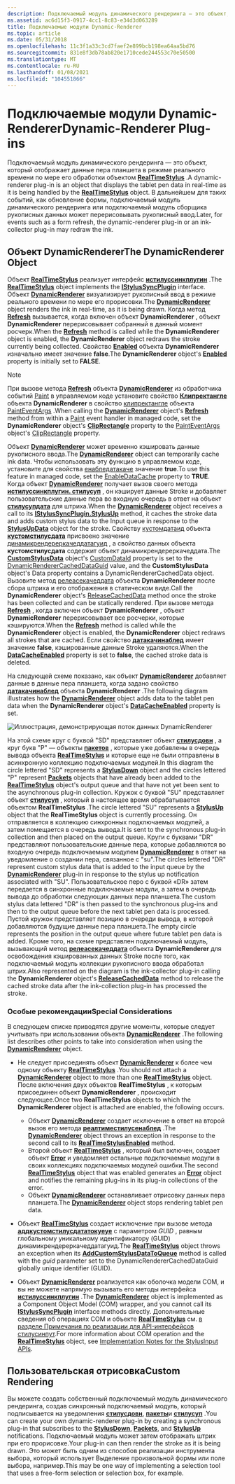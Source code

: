 ```yaml
---
description: Подключаемый модуль динамического рендеринга — это объект, который отображает данные пера планшета в режиме реального времени по мере его обработки объектом RealTimeStylus.
ms.assetid: ac6d15f3-0917-4cc1-8c83-e34d3d063289
title: Подключаемые модули Dynamic-Renderer
ms.topic: article
ms.date: 05/31/2018
ms.openlocfilehash: 11c3f1a33c3cd7faef2e899bcb198ea64aa5bd76
ms.sourcegitcommit: 831e8f3db78ab820e1710cede244553c70e50500
ms.translationtype: MT
ms.contentlocale: ru-RU
ms.lasthandoff: 01/08/2021
ms.locfileid: "104551866"
---
```

# <a name="dynamic-renderer-plug-ins"></a><span data-ttu-id="b06b0-103">Подключаемые модули Dynamic-Renderer</span><span class="sxs-lookup"><span data-stu-id="b06b0-103">Dynamic-Renderer Plug-ins</span></span>

<span data-ttu-id="b06b0-104">Подключаемый модуль динамического рендеринга — это объект, который отображает данные пера планшета в режиме реального времени по мере его обработки объектом [**RealTimeStylus**](realtimestylus-class.md) .</span><span class="sxs-lookup"><span data-stu-id="b06b0-104">A dynamic-renderer plug-in is an object that displays the tablet pen data in real-time as it is being handled by the [**RealTimeStylus**](realtimestylus-class.md) object.</span></span> <span data-ttu-id="b06b0-105">В дальнейшем для таких событий, как обновление формы, подключаемый модуль динамического рендеринга или подключаемый модуль сборщика рукописных данных может перерисовывать рукописный ввод.</span><span class="sxs-lookup"><span data-stu-id="b06b0-105">Later, for events such as a form refresh, the dynamic-renderer plug-in or an ink-collector plug-in may redraw the ink.</span></span>

## <a name="the-dynamicrenderer-object"></a><span data-ttu-id="b06b0-106">Объект DynamicRenderer</span><span class="sxs-lookup"><span data-stu-id="b06b0-106">The DynamicRenderer Object</span></span>

<span data-ttu-id="b06b0-107">Объект [**RealTimeStylus**](realtimestylus-class.md) реализует интерфейс [**истилуссинкплугин**](/windows/win32/api/rtscom/nn-rtscom-istylussyncplugin) .</span><span class="sxs-lookup"><span data-stu-id="b06b0-107">The [**RealTimeStylus**](realtimestylus-class.md) object implements the [**IStylusSyncPlugin**](/windows/win32/api/rtscom/nn-rtscom-istylussyncplugin) interface.</span></span> <span data-ttu-id="b06b0-108">Объект [**DynamicRenderer**](/previous-versions/windows/desktop/legacy/ms701168(v=vs.85)) визуализирует рукописный ввод в режиме реального времени по мере его прорисовки.</span><span class="sxs-lookup"><span data-stu-id="b06b0-108">The [**DynamicRenderer**](/previous-versions/windows/desktop/legacy/ms701168(v=vs.85)) object renders the ink in real-time, as it is being drawn.</span></span> <span data-ttu-id="b06b0-109">Когда метод [**Refresh**](/windows/desktop/api/RTSCom/nf-rtscom-idynamicrenderer-refresh) вызывается, когда включен объект **DynamicRenderer** , объект **DynamicRenderer** перерисовывает собранный в данный момент росчерк.</span><span class="sxs-lookup"><span data-stu-id="b06b0-109">When the [**Refresh**](/windows/desktop/api/RTSCom/nf-rtscom-idynamicrenderer-refresh) method is called while the **DynamicRenderer** object is enabled, the **DynamicRenderer** object redraws the stroke currently being collected.</span></span> <span data-ttu-id="b06b0-110">Свойство [**Enabled**](/windows/desktop/api/RTSCom/nf-rtscom-idynamicrenderer-get_enabled) объекта **DynamicRenderer** изначально имеет значение **false**.</span><span class="sxs-lookup"><span data-stu-id="b06b0-110">The **DynamicRenderer** object's [**Enabled**](/windows/desktop/api/RTSCom/nf-rtscom-idynamicrenderer-get_enabled) property is initially set to **FALSE**.</span></span>

> [!Note]  
> <span data-ttu-id="b06b0-111">При вызове метода [**Refresh**](/previous-versions/ms826370(v=msdn.10)) объекта [**DynamicRenderer**](/previous-versions/ms826345(v=msdn.10)) из обработчика событий [Paint](/dotnet/api/system.windows.forms.control.paint?view=netcore-3.1) в управляемом коде установите свойство [**Клипректангле**](/previous-versions/ms826346(v=msdn.10)) объекта **DynamicRenderer** в свойство [клипректангле](/dotnet/api/system.windows.forms.painteventargs.cliprectangle?view=netcore-3.1) объекта [PaintEventArgs](/dotnet/api/system.windows.forms.painteventargs?view=netcore-3.1) .</span><span class="sxs-lookup"><span data-stu-id="b06b0-111">When calling the [**DynamicRenderer**](/previous-versions/ms826345(v=msdn.10)) object's [**Refresh**](/previous-versions/ms826370(v=msdn.10)) method from within a [Paint](/dotnet/api/system.windows.forms.control.paint?view=netcore-3.1) event handler in managed code, set the **DynamicRenderer** object's [**ClipRectangle**](/previous-versions/ms826346(v=msdn.10)) property to the [PaintEventArgs](/dotnet/api/system.windows.forms.painteventargs?view=netcore-3.1) object's [ClipRectangle](/dotnet/api/system.windows.forms.painteventargs.cliprectangle?view=netcore-3.1) property.</span></span>

 

<span data-ttu-id="b06b0-112">Объект [**DynamicRenderer**](/previous-versions/windows/desktop/legacy/ms701168(v=vs.85)) может временно кэшировать данные рукописного ввода.</span><span class="sxs-lookup"><span data-stu-id="b06b0-112">The [**DynamicRenderer**](/previous-versions/windows/desktop/legacy/ms701168(v=vs.85)) object can temporarily cache ink data.</span></span> <span data-ttu-id="b06b0-113">Чтобы использовать эту функцию в управляемом коде, установите для свойства [енабледатакаче](/previous-versions/ms826349(v=msdn.10)) значение **true**.</span><span class="sxs-lookup"><span data-stu-id="b06b0-113">To use this feature in managed code, set the [EnableDataCache](/previous-versions/ms826349(v=msdn.10)) property to **TRUE**.</span></span> <span data-ttu-id="b06b0-114">Когда объект [**DynamicRenderer**](/previous-versions/ms826345(v=msdn.10)) получает вызов своего метода [**истилуссинкплугин. стилусуп**](/previous-versions/ms826366(v=msdn.10)) , он кэширует данные Stroke и добавляет пользовательские данные пера во входную очередь в ответ на объект [**стилусупдата**](/previous-versions/ms824057(v=msdn.10)) для штриха.</span><span class="sxs-lookup"><span data-stu-id="b06b0-114">When the [**DynamicRenderer**](/previous-versions/ms826345(v=msdn.10)) object receives a call to its [**IStylusSyncPlugin.StylusUp**](/previous-versions/ms826366(v=msdn.10)) method, it caches the stroke data and adds custom stylus data to the Input queue in response to the [**StylusUpData**](/previous-versions/ms824057(v=msdn.10)) object for the stroke.</span></span> <span data-ttu-id="b06b0-115">Свойству [кустомдатаид](/previous-versions/ms824749(v=msdn.10)) объекта [**кустомстилусдата**](/previous-versions/ms824747(v=msdn.10)) присвоено значение [динамикрендереркачеддатагуид](/previous-versions/ms824744(v=msdn.10)) , а свойство данных объекта **кустомстилусдата** содержит объект динамикрендереркачеддата.</span><span class="sxs-lookup"><span data-stu-id="b06b0-115">The [**CustomStylusData**](/previous-versions/ms824747(v=msdn.10)) object's [CustomDataId](/previous-versions/ms824749(v=msdn.10)) property is set to the [DynamicRendererCachedDataGuid](/previous-versions/ms824744(v=msdn.10)) value, and the **CustomStylusData** object's Data property contains a DynamicRendererCachedData object.</span></span> <span data-ttu-id="b06b0-116">Вызовите метод [релеасекачеддата](/previous-versions/ms826371(v=msdn.10)) объекта **DynamicRenderer** после сбора штриха и его отображения в статическом виде.</span><span class="sxs-lookup"><span data-stu-id="b06b0-116">Call the **DynamicRenderer** object's [ReleaseCachedData](/previous-versions/ms826371(v=msdn.10)) method once the stroke has been collected and can be statically rendered.</span></span> <span data-ttu-id="b06b0-117">При вызове метода [**Refresh**](/windows/desktop/api/RTSCom/nf-rtscom-idynamicrenderer-refresh) , когда включен объект **DynamicRenderer** , объект **DynamicRenderer** перерисовывает все росчерки, которые кэшируются.</span><span class="sxs-lookup"><span data-stu-id="b06b0-117">When the [**Refresh**](/windows/desktop/api/RTSCom/nf-rtscom-idynamicrenderer-refresh) method is called while the **DynamicRenderer** object is enabled, the **DynamicRenderer** object redraws all strokes that are cached.</span></span> <span data-ttu-id="b06b0-118">Если свойство [**датакачинаблед**](/windows/desktop/api/RTSCom/nf-rtscom-idynamicrenderer-get_datacacheenabled) имеет значение **false**, кэшированные данные Stroke удаляются.</span><span class="sxs-lookup"><span data-stu-id="b06b0-118">When the [**DataCacheEnabled**](/windows/desktop/api/RTSCom/nf-rtscom-idynamicrenderer-get_datacacheenabled) property is set to **false**, the cached stroke data is deleted.</span></span>

<span data-ttu-id="b06b0-119">На следующей схеме показано, как объект [**DynamicRenderer**](/previous-versions/windows/desktop/legacy/ms701168(v=vs.85)) добавляет данные в данные пера планшета, когда задано свойство [**датакачинаблед**](/windows/desktop/api/RTSCom/nf-rtscom-idynamicrenderer-get_datacacheenabled) объекта **DynamicRenderer** .</span><span class="sxs-lookup"><span data-stu-id="b06b0-119">The following diagram illustrates how the [**DynamicRenderer**](/previous-versions/windows/desktop/legacy/ms701168(v=vs.85)) object adds data to the tablet pen data when the **DynamicRenderer** object's [**DataCacheEnabled**](/windows/desktop/api/RTSCom/nf-rtscom-idynamicrenderer-get_datacacheenabled) property is set.</span></span>

![Иллюстрация, демонстрирующая поток данных DynamicRenderer](images/75f4ee7b-160c-410e-bfae-dfc676a9829c.gif)

<span data-ttu-id="b06b0-121">На этой схеме круг с буквой "SD" представляет объект [**стилусдовн**](/windows/desktop/api/RTSCom/nf-rtscom-istylusplugin-stylusdown) , а круг букв "P" — объекты [**пакетов**](/windows/desktop/api/RTSCom/nf-rtscom-istylusplugin-packets) , которые уже добавлены в очередь вывода объекта [**RealTimeStylus**](realtimestylus-class.md) и которые еще не были отправлены в асинхронную коллекцию подключаемых модулей.</span><span class="sxs-lookup"><span data-stu-id="b06b0-121">In this diagram the circle lettered "SD" represents a [**StylusDown**](/windows/desktop/api/RTSCom/nf-rtscom-istylusplugin-stylusdown) object and the circles lettered "P" represent [**Packets**](/windows/desktop/api/RTSCom/nf-rtscom-istylusplugin-packets) objects that have already been added to the [**RealTimeStylus**](realtimestylus-class.md) object's output queue and that have not yet been sent to the asynchronous plug-in collection.</span></span> <span data-ttu-id="b06b0-122">Кружок с буквой "SU" представляет объект [**стилусуп**](/windows/desktop/api/RTSCom/nf-rtscom-istylusplugin-stylusup) , который в настоящее время обрабатывается объектом **RealTimeStylus** .</span><span class="sxs-lookup"><span data-stu-id="b06b0-122">The circle lettered "SU" represents a [**StylusUp**](/windows/desktop/api/RTSCom/nf-rtscom-istylusplugin-stylusup) object that the **RealTimeStylus** object is currently processing.</span></span> <span data-ttu-id="b06b0-123">Он отправляется в коллекцию синхронных подключаемых модулей, а затем помещается в очередь вывода.</span><span class="sxs-lookup"><span data-stu-id="b06b0-123">It is sent to the synchronous plug-in collection and then placed on the output queue.</span></span> <span data-ttu-id="b06b0-124">Круги с буквами "DR" представляют пользовательские данные пера, которые добавляются во входную очередь подключаемым модулем [**DynamicRenderer**](/previous-versions/windows/desktop/legacy/ms701168(v=vs.85)) в ответ на уведомление о создании пера, связанное с "su".</span><span class="sxs-lookup"><span data-stu-id="b06b0-124">The circles lettered "DR" represent custom stylus data that is added to the input queue by the [**DynamicRenderer**](/previous-versions/windows/desktop/legacy/ms701168(v=vs.85)) plug-in in response to the stylus up notification associated with "SU".</span></span> <span data-ttu-id="b06b0-125">Пользовательское перо с буквой «DR» затем передается в синхронные подключаемые модули, а затем в очередь вывода до обработки следующих данных пера планшета.</span><span class="sxs-lookup"><span data-stu-id="b06b0-125">The custom stylus data lettered "DR" is then passed to the synchronous plug-ins and then to the output queue before the next tablet pen data is processed.</span></span> <span data-ttu-id="b06b0-126">Пустой кружок представляет позицию в очереди вывода, в которой добавляются будущие данные пера планшета.</span><span class="sxs-lookup"><span data-stu-id="b06b0-126">The empty circle represents the position in the output queue where future tablet pen data is added.</span></span> <span data-ttu-id="b06b0-127">Кроме того, на схеме представлен подключаемый модуль, вызывающий метод [**релеасекачеддата**](/windows/desktop/api/RTSCom/nf-rtscom-idynamicrenderer-releasecacheddata) объекта **DynamicRenderer** для освобождения кэшированных данных Stroke после того, как подключаемый модуль коллекции рукописного ввода обработал штрих.</span><span class="sxs-lookup"><span data-stu-id="b06b0-127">Also represented on the diagram is the ink-collector plug-in calling the **DynamicRenderer** object's [**ReleaseCachedData**](/windows/desktop/api/RTSCom/nf-rtscom-idynamicrenderer-releasecacheddata) method to release the cached stroke data after the ink-collection plug-in has processed the stroke.</span></span>

### <a name="special-considerations"></a><span data-ttu-id="b06b0-128">Особые рекомендации</span><span class="sxs-lookup"><span data-stu-id="b06b0-128">Special Considerations</span></span>

<span data-ttu-id="b06b0-129">В следующем списке приводятся другие моменты, которые следует учитывать при использовании объекта [**DynamicRenderer**](/previous-versions/windows/desktop/legacy/ms701168(v=vs.85)) .</span><span class="sxs-lookup"><span data-stu-id="b06b0-129">The following list describes other points to take into consideration when using the [**DynamicRenderer**](/previous-versions/windows/desktop/legacy/ms701168(v=vs.85)) object.</span></span>

-   <span data-ttu-id="b06b0-130">Не следует присоединять объект [**DynamicRenderer**](/previous-versions/windows/desktop/legacy/ms701168(v=vs.85)) к более чем одному объекту [**RealTimeStylus**](realtimestylus-class.md) .</span><span class="sxs-lookup"><span data-stu-id="b06b0-130">You should not attach a [**DynamicRenderer**](/previous-versions/windows/desktop/legacy/ms701168(v=vs.85)) object to more than one [**RealTimeStylus**](realtimestylus-class.md) object.</span></span> <span data-ttu-id="b06b0-131">После включения двух объектов **RealTimeStylus** , к которым присоединен объект **DynamicRenderer** , происходит следующее.</span><span class="sxs-lookup"><span data-stu-id="b06b0-131">Once two **RealTimeStylus** objects to which the **DynamicRenderer** object is attached are enabled, the following occurs.</span></span>

    -   <span data-ttu-id="b06b0-132">Объект [**DynamicRenderer**](/previous-versions/windows/desktop/legacy/ms701168(v=vs.85)) создает исключение в ответ на второй вызов его метода [**реалтиместилусенаблед**](/windows/desktop/api/RTSCom/nf-rtscom-istylusplugin-realtimestylusenabled) .</span><span class="sxs-lookup"><span data-stu-id="b06b0-132">The [**DynamicRenderer**](/previous-versions/windows/desktop/legacy/ms701168(v=vs.85)) object throws an exception in response to the second call to its [**RealTimeStylusEnabled**](/windows/desktop/api/RTSCom/nf-rtscom-istylusplugin-realtimestylusenabled) method.</span></span>
    -   <span data-ttu-id="b06b0-133">Второй объект [**RealTimeStylus**](realtimestylus-class.md) , который был включен, создает объект [**Error**](/windows/desktop/api/RTSCom/nf-rtscom-istylusplugin-error) и уведомляет остальные подключаемые модули в своих коллекциях подключаемых модулей ошибки.</span><span class="sxs-lookup"><span data-stu-id="b06b0-133">The second [**RealTimeStylus**](realtimestylus-class.md) object that was enabled generates an [**Error**](/windows/desktop/api/RTSCom/nf-rtscom-istylusplugin-error) object and notifies the remaining plug-ins in its plug-in collections of the error.</span></span>
    -   <span data-ttu-id="b06b0-134">Объект [**DynamicRenderer**](/previous-versions/windows/desktop/legacy/ms701168(v=vs.85)) останавливает отрисовку данных пера планшета.</span><span class="sxs-lookup"><span data-stu-id="b06b0-134">The [**DynamicRenderer**](/previous-versions/windows/desktop/legacy/ms701168(v=vs.85)) object stops rendering tablet pen data.</span></span>

-   <span data-ttu-id="b06b0-135">Объект [**RealTimeStylus**](realtimestylus-class.md) создает исключение при вызове метода [**аддкустомстилусдататокуеуе**](/windows/desktop/api/RTSCom/nf-rtscom-irealtimestylus-addcustomstylusdatatoqueue) с параметром *GUID* , равным глобальному уникальному идентификатору (GUID) динамикрендереркачеддатагуид.</span><span class="sxs-lookup"><span data-stu-id="b06b0-135">The [**RealTimeStylus**](realtimestylus-class.md) object throws an exception when its [**AddCustomStylusDataToQueue**](/windows/desktop/api/RTSCom/nf-rtscom-irealtimestylus-addcustomstylusdatatoqueue) method is called with the *guid* parameter set to the DynamicRendererCachedDataGuid globally unique identifier (GUID).</span></span>
-   <span data-ttu-id="b06b0-136">Объект [**DynamicRenderer**](/previous-versions/windows/desktop/legacy/ms701168(v=vs.85)) реализуется как оболочка модели COM, и вы не можете напрямую вызывать его методы интерфейса [**истилуссинкплугин**](/windows/win32/api/rtscom/nn-rtscom-istylussyncplugin) .</span><span class="sxs-lookup"><span data-stu-id="b06b0-136">The [**DynamicRenderer**](/previous-versions/windows/desktop/legacy/ms701168(v=vs.85)) object is implemented as a Component Object Model (COM) wrapper, and you cannot call its [**IStylusSyncPlugin**](/windows/win32/api/rtscom/nn-rtscom-istylussyncplugin) interface methods directly.</span></span> <span data-ttu-id="b06b0-137">Дополнительные сведения об операциях COM и объекте [**RealTimeStylus**](realtimestylus-class.md) см. [в разделе Примечания по реализации для API-интерфейсов стилусинпут](implementation-notes-for-the-stylusinput-apis.md).</span><span class="sxs-lookup"><span data-stu-id="b06b0-137">For more information about COM operation and the [**RealTimeStylus**](realtimestylus-class.md) object, see [Implementation Notes for the StylusInput APIs](implementation-notes-for-the-stylusinput-apis.md).</span></span>

## <a name="custom-rendering"></a><span data-ttu-id="b06b0-138">Пользовательская отрисовка</span><span class="sxs-lookup"><span data-stu-id="b06b0-138">Custom Rendering</span></span>

<span data-ttu-id="b06b0-139">Вы можете создать собственный подключаемый модуль динамического рендеринга, создав синхронный подключаемый модуль, который подписывается на уведомления [**стилусдовн**](/windows/desktop/api/RTSCom/nf-rtscom-istylusplugin-stylusdown), [**пакеты**](/windows/desktop/api/RTSCom/nf-rtscom-istylusplugin-packets)и [**стилусуп**](/windows/desktop/api/RTSCom/nf-rtscom-istylusplugin-stylusup) .</span><span class="sxs-lookup"><span data-stu-id="b06b0-139">You can create your own dynamic-renderer plug-in by creating a synchronous plug-in that subscribes to the [**StylusDown**](/windows/desktop/api/RTSCom/nf-rtscom-istylusplugin-stylusdown), [**Packets**](/windows/desktop/api/RTSCom/nf-rtscom-istylusplugin-packets), and [**StylusUp**](/windows/desktop/api/RTSCom/nf-rtscom-istylusplugin-stylusup) notifications.</span></span> <span data-ttu-id="b06b0-140">Подключаемый модуль может затем отображать штрих при его прорисовке.</span><span class="sxs-lookup"><span data-stu-id="b06b0-140">Your plug-in can then render the stroke as it is being drawn.</span></span> <span data-ttu-id="b06b0-141">Это может быть одним из способов реализации инструмента выбора, который использует Выделение произвольной формы или поле выбора, например.</span><span class="sxs-lookup"><span data-stu-id="b06b0-141">This may be one way of implementing a selection tool that uses a free-form selection or selection box, for example.</span></span>

 

 
